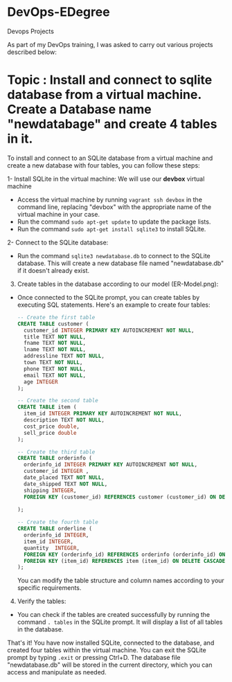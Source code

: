 # DevOps-EDegree
Devops Projects

As part of my DevOps training, I was asked to carry out various projects described below:

# Topic :  Install and connect to sqlite database from a virtual machine. Create a Database name "newdatabage" and create 4 tables in it.

To install and connect to an SQLite database from a virtual machine and create a new database with four tables, you can follow these steps:

1- Install SQLite in the virtual machine:
We will use our **devbox** virtual machine
- Access the virtual machine by running `vagrant ssh devbox` in the command line, replacing "devbox" with the appropriate name of the virtual machine in your case.
- Run the command `sudo apt-get update` to update the package lists.
- Run the command `sudo apt-get install sqlite3` to install SQLite.

2- Connect to the SQLite database:
- Run the command `sqlite3 newdatabase.db` to connect to the SQLite database. This will create a new database file named "newdatabase.db" if it doesn't already exist.

3. Create tables in the database according to our model (ER-Model.png):
- Once connected to the SQLite prompt, you can create tables by executing SQL statements. Here's an example to create four tables:

   ```sql
   -- Create the first table
   CREATE TABLE customer (
     customer_id INTEGER PRIMARY KEY AUTOINCREMENT NOT NULL,
     title TEXT NOT NULL,
     fname TEXT NOT NULL,
     lname TEXT NOT NULL,
     addressline TEXT NOT NULL,
     town TEXT NOT NULL,
     phone TEXT NOT NULL,
     email TEXT NOT NULL,
     age INTEGER
   );

   -- Create the second table
   CREATE TABLE item (
     item_id INTEGER PRIMARY KEY AUTOINCREMENT NOT NULL,
     description TEXT NOT NULL,
     cost_price double,
     sell_price double
   );

   -- Create the third table
   CREATE TABLE orderinfo (
     orderinfo_id INTEGER PRIMARY KEY AUTOINCREMENT NOT NULL,
     customer_id INTEGER ,
     date_placed TEXT NOT NULL,
     date_shipped TEXT NOT NULL,
     shipping INTEGER,
     FOREIGN KEY (customer_id) REFERENCES customer (customer_id) ON DELETE CASCADE ON UPDATE CASCADE
     
   );

   -- Create the fourth table
   CREATE TABLE orderline (
     orderinfo_id INTEGER,
     item_id INTEGER,
     quantity  INTEGER,
     FOREIGN KEY (orderinfo_id) REFERENCES orderinfo (orderinfo_id) ON DELETE CASCADE ON UPDATE CASCADE,
     FOREIGN KEY (item_id) REFERENCES item (item_id) ON DELETE CASCADE ON UPDATE CASCADE
   );
   ```

   You can modify the table structure and column names according to your specific requirements.

4. Verify the tables:
- You can check if the tables are created successfully by running the command `. tables` in the SQLite prompt. It will display a list of all tables in the database.

That's it! You have now installed SQLite, connected to the database, and created four tables within the virtual machine. You can exit the SQLite prompt by typing `.exit` or pressing Ctrl+D. The database file "newdatabase.db" will be stored in the current directory, which you can access and manipulate as needed.

